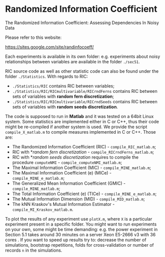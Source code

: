 # Randomized Information Coefficient

The Randomized Information Coefficient: Assessing Dependencies In Noisy Data

Please refer to this website:

https://sites.google.com/site/randinfocoeff/

Each experiments is available in its own folder: e.g. experiments about noisy relationships between variables are available in the folder `./sec51`.

RIC source code as well as other statistic code can also be found under the folder `./Statistics`. With regards to RIC:

* `./Statistics/RIC` contains RIC between variables;
* `./Statistics/RIC/RICmultivariable/RICrndFerns` contains RIC between sets of variables with **random fern discretization**;
* `./Statistics/RIC/RICmultivariable/RICrndSeeds` contains RIC between sets of variables with **random seeds discretization**.

The code is supposed to run in **Matlab** and it was tested on a 64bit Linux system. Some statistics are implemented either in C or C++, thus their code might be re-compiled if another system is used. We provide the script `compile_X_matlab.m` to compile measures implemented in C or C++. Those are:

* The Randomized Information Coefficient (RIC) - `compile_RIC_matlab.m`;
* RIC with **random fern discretization* - `compile_RICrndFerns_matlab.m`;
* RIC with **random seeds discretization* requires to compile the procedure `computeNMI` - `compile_computeNMI_matlab.m`;
* The Maximal Information Coefficient (MIC) - `compile_MINE_matlab.m`;
* The Maximal Information Coefficient (e) (MICe) - `compile_MINE_e_matlab.m`;
* The Generalized Mean Information Coefficient (GMIC) - `compile_MINE_matlab.m`;
* The Total Information Coefficient (e) (TICe) - `compile_MINE_e_matlab.m`;
* The Mutual Information Dimension (MID) - `compile_MID_matlab.m`;
* The kNN Kraskov's Mutual Information Estimator - `compile_MI_Kraskov_matlab.m`.

To plot the results of any experiment use `plotX.m`, where `X` is a particular experiment present in a specific folder. You might want to run experiments on your own, some might be time demanding: e.g. the power experiment in Section 5.1 takes around 30 minutes on a server Xeon E5-2666 v3 with 36 cores . If you want to speed up results try to: decrease the number of simulations, bootstrap repetitions, folds for cross-validation or number of records `n` in the simulations. 